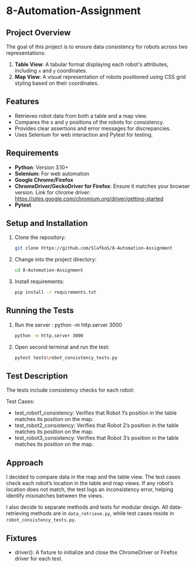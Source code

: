 # 8-Automation-Assignment

## Project Overview

The goal of this project is to ensure data consistency for robots across two representations:
1. **Table View**: A tabular format displaying each robot's attributes, including `x` and `y` coordinates.
2. **Map View**: A visual representation of robots positioned using CSS grid styling based on their coordinates.
## Features

- Retrieves robot data from both a table and a map view.
- Compares the x and y positions of the robots for consistency.
- Provides clear assertions and error messages for discrepancies.
- Uses Selenium for web interaction and Pytest for testing.

## Requirements

- **Python**: Version 3.10+
- **Selenium**: For web automation
- **Google Chrome/Firefox**
- **ChromeDriver/GeckoDriver for Firefox**: Ensure it matches your browser version. Link for chrome driver: https://sites.google.com/chromium.org/driver/getting-started
- **Pytest**

## Setup and Installation
1. Clone the repository:
   ```bash
   git clone https://github.com/SlafkoS/8-Automation-Assignment
2. Change into the project directory:
   ```bash
   cd 8-Automation-Assignment
3. Install requirements:
   ```bash
   pip install -r requirements.txt
## Running the Tests
1. Run the server : python -m http.server 3000
   ```bash
   python -m http.server 3000
2. Open second terminal and run the test:
   ```bash
   pytest tests\robot_consistency_tests.py
## Test Description
The tests include consistency checks for each robot:

Test Cases:
- test_robot1_consistency: Verifies that Robot 1’s position in the table matches its position on the map.
- test_robot2_consistency: Verifies that Robot 2’s position in the table matches its position on the map.
- test_robot3_consistency: Verifies that Robot 3’s position in the table matches its position on the map.

## Approach
I decided to compare data in the map and the table view. The test cases check each robot’s location in the table and map views. If any robot’s location does not match, the test logs an inconsistency error, helping identify mismatches between the views.

I also decide to separate methods and tests for modular design. All data-retrieving methods are in `data_retrieve.py`, while test cases reside in `robot_consistency_tests.py`.

## Fixtures
- driver(): A fixture to initialize and close the ChromeDriver or Firefox driver for each test.